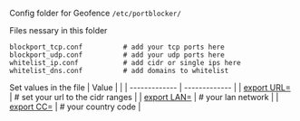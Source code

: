 Config folder for Geofence
`/etc/portblocker/`

Files nessary in this folder
```
blockport_tcp.conf          # add your tcp ports here
blockport_udp.conf          # add your udp ports here
whitelist_ip.conf           # add cidr or single ips here
whitelist_dns.conf          # add domains to whitelist
```
Set values in the file
| Value  |  |
| ------------- | ------------- |
| [export URL=](https://github.com/swetoast/my-unattended-scripts/blob/1a5afacaf69928b53162244251fc8974412687dd/security/geofence.sh#L10) | # set your url to the cidr ranges |
| [export LAN=](https://github.com/swetoast/my-unattended-scripts/blob/1a5afacaf69928b53162244251fc8974412687dd/security/geofence.sh#L6) | # your lan network |
| [export CC=](https://github.com/swetoast/my-unattended-scripts/blob/1a5afacaf69928b53162244251fc8974412687dd/security/geofence.sh#L15) | # your country code |

